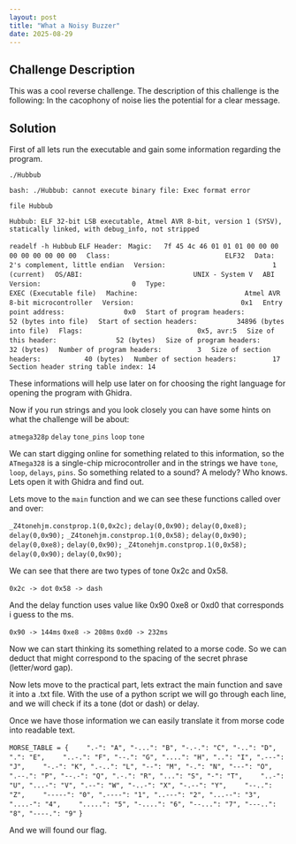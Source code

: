 ```yaml
---
layout: post
title: "What a Noisy Buzzer"
date: 2025-08-29
---
```


## Challenge Description
This was a cool reverse challenge. The description of this challenge is the following: In the cacophony of noise lies the potential for a clear message.

## Solution
First of all lets run the executable and gain some information regarding the program. 

`./Hubbub`

`bash: ./Hubbub: cannot execute binary file: Exec format error`


`file Hubbub`

`Hubbub: ELF 32-bit LSB executable, Atmel AVR 8-bit, version 1 (SYSV), statically linked, with debug_info, not stripped`

`readelf -h Hubbub`
`ELF Header:`
`  Magic:   7f 45 4c 46 01 01 01 00 00 00 00 00 00 00 00 00 `
`  Class:                             ELF32`
`  Data:                              2's complement, little endian`
`  Version:                           1 (current)`
`  OS/ABI:                            UNIX - System V`
`  ABI Version:                       0`
`  Type:                              EXEC (Executable file)`
`  Machine:                           Atmel AVR 8-bit microcontroller`
`  Version:                           0x1`
`  Entry point address:               0x0`
`  Start of program headers:          52 (bytes into file)`
`  Start of section headers:          34896 (bytes into file)`
`  Flags:                             0x5, avr:5`
`  Size of this header:               52 (bytes)`
`  Size of program headers:           32 (bytes)`
`  Number of program headers:         3`
`  Size of section headers:           40 (bytes)`
`  Number of section headers:         17`
`  Section header string table index: 14`

These informations will help use later on for choosing the right language for opening the program with Ghidra.

Now if you run strings and you look closely you can have some hints on what the challenge will be about:

`atmega328p`
`delay`
`tone_pins`
`loop`
`tone`

We can start digging online for something related to this information, so the `ATmega328` is a single-chip microcontroller and in the strings we have `tone`, `loop`, `delays`, `pins`. So something related to a sound? A melody? Who knows. Lets open it with Ghidra and find out.

Lets move to the `main` function and we can see these functions called over and over:

`_Z4tonehjm.constprop.1(0,0x2c);`
`delay(0,0x90);`
`delay(0,0xe8);`
`delay(0,0x90);`
`_Z4tonehjm.constprop.1(0,0x58);`
`delay(0,0x90);`
`delay(0,0xe8);`
`delay(0,0x90);`
`_Z4tonehjm.constprop.1(0,0x58);`
`delay(0,0x90);`
`delay(0,0x90);`

We can see that there are two types of tone 0x2c and 0x58.

`0x2c -> dot`
`0x58 -> dash`

And the delay function uses value like 0x90 0xe8 or 0xd0 that corresponds i guess to the ms.

`0x90 -> 144ms`
`0xe8 -> 208ms`
`0xd0 -> 232ms`

Now we can start thinking its something related to a morse code. So we can deduct that might correspond to the spacing of the secret phrase (letter/word gap).

Now lets move to the practical part, lets extract the main function and save it into a .txt file.
With the use of a python script we will go through each line, and we will check if its a tone (dot or dash) or delay.

Once we have those information we can easily translate it from morse code into readable text.

`MORSE_TABLE = {`
`    ".-": "A", "-...": "B", "-.-.": "C", "-..": "D", ".": "E",`
`    "..-.": "F", "--.": "G", "....": "H", "..": "I", ".---": "J",`
`    "-.-": "K", ".-..": "L", "--": "M", "-.": "N", "---": "O",`
`    ".--.": "P", "--.-": "Q", ".-.": "R", "...": "S", "-": "T",`
`    "..-": "U", "...-": "V", ".--": "W", "-..-": "X", "-.--": "Y",`
`    "--..": "Z",`
`    "-----": "0", ".----": "1", "..---": "2", "...--": "3", "....-": "4",`
`    ".....": "5", "-....": "6", "--...": "7", "---..": "8", "----.": "9"`
`}`

And we will found our flag.
